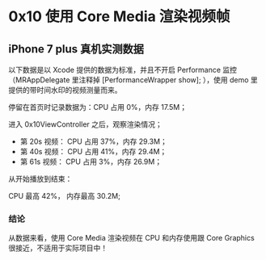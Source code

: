 # 0x10 使用 Core Media 渲染视频帧



## iPhone 7 plus 真机实测数据

以下数据是以 Xcode 提供的数据为标准，并且不开启 Performance 监控（MRAppDelegate 里注释掉 [PerformanceWrapper show]; ），使用 demo 里提供的带时间水印的视频测量而来。

停留在首页时记录数据为：CPU 占用 0%，内存 17.5M；

进入 0x10ViewController 之后，观察渲染情况；

 - 第 20s 视频： CPU 占用 37%，内存 29.3M；
 - 第 40s 视频： CPU 占用 41%，内存 29.4M；
 - 第 61s 视频： CPU 占用 3%，内存 26.9M；

从开始播放到结束：

CPU 最高 42%， 内存最高 30.2M;

### 结论

从数据来看，使用 Core Media 渲染视频在 CPU 和内存使用跟 Core Graphics 很接近，不适用于实际项目中！

